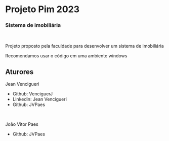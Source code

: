 <h1>Projeto Pim 2023</h1>
<h3>Sistema de imobiliária</h3>

<br>

<p>Projeto proposto pela faculdade para desenvolver um sistema de imobiliária</p>

<p>Recomendamos usar o código em uma ambiente windows</p>


<h2>Aturores</h2>
<p>Jean Vencigueri</p>
<ul>
    <li>Github: VenciguerJ</li>
    <li>Linkedin: Jean Vencigueri</li>
    <li>Github: JVPaes</li>
</ul>
<br>

<p>João Vitor Paes</p>
<ul>
    <li>Github: JVPaes</li>
</ul>